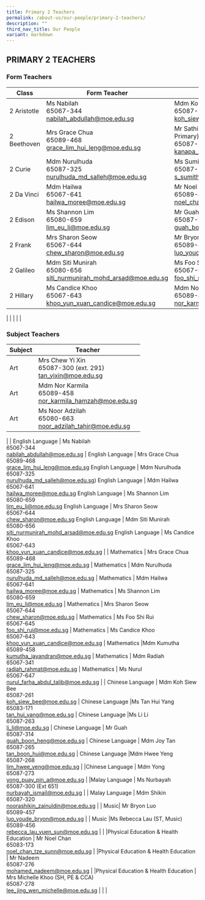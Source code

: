 ```yaml
---
title: Primary 2 Teachers
permalink: /about-us/our-people/primary-2-teachers/
description: ""
third_nav_title: Our People
variant: markdown
---
```

## PRIMARY 2 TEACHERS

### Form Teachers

| Class | Form Teacher | Form Teacher |
|---|---|---|
| 2 Aristotle |Ms Nabilah<br>65067-344<br>[nabilah\_abdullah@moe.edu.sg](mailto:nabilah\_abdullah@moe.edu.sg)| Mdm Koh Siew Bee<br>65087-261<br>[koh\_siew\_bee@moe.edu.sg](mailto:koh\_siew\_bee@moe.edu.sg)|
| 2 Beethoven | Mrs Grace Chua<br>65089-468<br>[grace\_lim\_hui\_leng@moe.edu.sg](mailto:grace\_lim\_hui\_leng@moe.edu.sg)| Mr Sathis Kumar (YH, Lower Primary)<br>65087-311<br>[kanapa\_sathis\_kumar@moe.edu.sg](mailto:kanapa\_sathis\_kumar@moe.edu.sg)|
| 2 Curie | Mdm Nurulhuda<br>65087-325<br>[nurulhuda\_md\_salleh@moe.edu.sg](mailto:nurulhuda\_md\_salleh@moe.edu.sg)|Ms Sumitha<br>65087-315<br>[s\_sumitha@moe.edu.sg](mailto:s\_sumitha@moe.edu.sg)|
| 2 Da Vinci |Mdm Hailwa<br>65067-641<br>[hailwa\_moree@moe.edu.sg](mailto:hailwa\_moree@moe.edu.sg)| Mr Noel Chan<br>65089-459<br>[noel\_chan\_tze\_sunn@moe.edu.sg](mailto:noel\_chan\_tze\_sunn@moe.edu.sg)|
| 2 Edison |Ms Shannon Lim<br>65080-659<br>[lim\_eu\_li@moe.edu.sg](mailto:lim\_eu\_li@moe.edu.sg)| Mr Guah <br>65087-314<br>[guah\_boon\_heng@moe.edu.sg](mailto:guah\_boon\_heng@moe.edu.sg)|
| 2 Frank |Mrs Sharon Seow<br>65067-644<br>[chew\_sharon@moe.edu.sg](mailto:chew\_sharon@moe.edu.sg)| Mr Bryon Luo<br>65089-457<br>[luo\_youde\_bryon@moe.edu.sg](mailto:luo\_youde\_bryon@moe.edu.sg)|
| 2 Galileo | Mdm Siti Munirah<br>65080-656<br>[siti\_nurmunirah\_mohd\_arsad@moe.edu.sg](mailto:siti\_nurmunirah\_mohd\_arsad@moe.edu.sg)| Ms Foo Shi Rui<br>65067-645<br>[foo\_shi\_rui@moe.edu.sg](mailto:foo\_shi\_rui@moe.edu.sg)|
| 2 Hillary | Ms Candice Khoo<br>65067-643<br>[khoo\_yun\_xuan\_candice@moe.edu.sg](mailto:khoo\_yun\_xuan\_candice@moe.edu.sg)| Mdm Nor Karmila<br>65089-458<br>[nor\_karmila\_hamzah@moe.edu.sg](mailto:nor\_karmila\_hamzah@moe.edu.sg)|
|
| | | |

### Subject Teachers

| Subject | Teacher |
|---|---|
| Art | Mrs Chew Yi Xin<br>65087-300 (ext. 291)<br>[tan\_yixin@moe.edu.sg](mailto:tan\_yixin@moe.edu.sg) |
Art |Mdm Nor Karmila<br>65089-458<br>[nor\_karmila\_hamzah@moe.edu.sg](mailto:nor\_karmila\_hamzah@moe.edu.sg)
Art | Ms Noor Adzilah<br>65080-663<br>[noor\_adzilah\_tahir@moe.edu.sg](mailto:noor\_adzilah\_tahir@moe.edu.sg)
|
| English Language | Ms Nabilah<br>65067-344<br>[nabilah\_abdullah@moe.edu.sg](mailto:nabilah\_abdullah@moe.edu.sg) |
English Language | Mrs Grace Chua<br>65089-468<br>[grace\_lim\_hui\_leng@moe.edu.sg](mailto:grace\_lim\_hui\_leng@moe.edu.sg)
English Language | Mdm Nurulhuda<br>65087-325<br>[nurulhuda\_md\_salleh@moe.edu.sg](mailto:nurulhuda\_md\_salleh@moe.edu.sg))
English Language | Mdm Hailwa<br>65067-641<br>[hailwa\_moree@moe.edu.sg](mailto:hailwa_moree@moe.edu.sg)
English Language | Ms Shannon Lim<br>65080-659<br>[lim\_eu\_li@moe.edu.sg](mailto:lim\_eu\_li@moe.edu.sg)
English Language | Mrs Sharon Seow<br>65067-644<br>[chew\_sharon@moe.edu.sg](mailto:chew\_sharon@moe.edu.sg)
English Language | Mdm Siti Munirah<br>65080-656<br>[siti\_nurmunirah\_mohd\_arsad@moe.edu.sg](mailto:siti\_nurmunirah\_mohd\_arsad@moe.edu.sg)
English Language | Ms Candice Khoo<br>65067-643<br>[khoo\_yun\_xuan\_candice@moe.edu.sg](mailto:khoo\_yun\_xuan\_candice@moe.edu.sg)
|
| Mathematics | Mrs Grace Chua<br>65089-468<br>[grace\_lim\_hui\_leng@moe.edu.sg](mailto:grace\_lim\_hui\_leng@moe.edu.sg) |
 Mathematics | Mdm Nurulhuda<br>65087-325<br>[nurulhuda\_md\_salleh@moe.edu.sg](mailto:nurulhuda\_md\_salleh@moe.edu.sg) |
  Mathematics | Mdm Hailwa<br>65067-641<br>[hailwa\_moree@moe.edu.sg](mailto:hailwa_moree@moe.edu.sg) |
 Mathematics | Ms Shannon Lim<br>65080-659<br>[lim\_eu\_li@moe.edu.sg](mailto:lim\_eu\_li@moe.edu.sg) |
  Mathematics | Mrs Sharon Seow<br>65067-644<br>[chew\_sharon@moe.edu.sg](mailto:chew\_sharon@moe.edu.sg) |
 Mathematics | Ms Foo Shi Rui<br>65067-645<br>[foo\_shi\_rui@moe.edu.sg](mailto:foo\_shi\_rui@moe.edu.sg) |
  Mathematics | Ms Candice Khoo<br>65067-643<br>[khoo\_yun\_xuan\_candice@moe.edu.sg](mailto:khoo\_yun\_xuan\_candice@moe.edu.sg) |
 Mathematics |Mdm Kumutha<br>65089-458<br>[kumutha\_jayandran@moe.edu.sg](mailto:kumutha\_jayandran@moe.edu.sg) |
 Mathematics | Mdm Radiah<br>65067-341<br>[radiah\_rahmat@moe.edu.sg](mailto:radiah\_rahmat@moe.edu.sg) |
 Mathematics | Ms Nurul<br>65067-647<br>[nurul\_farha\_abdul\_talib@moe.edu.sg](mailto:nurul\_farha\_abdul\_talib@moe.edu.sg)
|
| Chinese Language | Mdm Koh Siew Bee<br>65087-261<br>[koh\_siew\_bee@moe.edu.sg](mailto:koh\_siew\_bee@moe.edu.sg) |
Chinese Language |Ms Tan Hui Yang<br>65083-171<br>[tan\_hui\_yang@moe.edu.sg](mailto:tan\_hui\_yang@moe.edu.sg) |
Chinese Language |Ms Li Li<br>65087-263<br>[li\_li@moe.edu.sg](mailto:li\_li@moe.edu.sg) |
Chinese Language | Mr Guah <br>65087-314<br>[guah\_boon\_heng@moe.edu.sg](mailto:guah\_boon\_heng@moe.edu.sg) |
Chinese Language | Mdm Joy Tan<br>65087-265<br>[tan\_boon\_hui@moe.edu.sg](mailto:tan\_boon\_hui@moe.edu.sg) |
Chinese Language |Mdm Hwee Yeng<br>65087-268<br>[lim\_hwee\_yeng@moe.edu.sg](mailto:lim\_hwee\_yeng@moe.edu.sg) |
|Chinese Language | Mdm Yong<br>65087-273<br>[yong\_puay\_pin\_a@moe.edu.sg](mailto:yong\_puay\_pin\_a@moe.edu.sg)
|
|Malay Language | Ms Nurbayah<br>65087-300 (Ext 651)<br>[nurbayah\_ismail@moe.edu.sg](mailto:nurbayah\_ismail@moe.edu.sg) |
| Malay Language  | Mdm Shikin<br>65087-320<br>[noorashikin\_zainuldin@moe.edu.sg](mailto:noorashikin\_zainuldin@moe.edu.sg) 
|
| Music| Mr Bryon Luo <br>65089-457<br>[luo\_youde\_bryon@moe.edu.sg](mailto:luo\_youde\_bryon@moe.edu.sg) |
| Music |Ms Rebecca Lau (ST, Music)<br>65089-456<br>[rebecca\_lau\_yuen\_sun@moe.edu.sg](mailto:rebecca\_lau\_yuen\_sun@moe.edu.sg) |
|
|Physical Education &amp; Health Education | Mr Noel Chan<br>65083-173<br>[noel\_chan\_tze\_sunn@moe.edu.sg](mailto:noel\_chan\_tze\_sunn@moe.edu.sg) |
|Physical Education &amp; Health Education | Mr Nadeem<br>65087-276<br>[mohamed\_nadeem@moe.edu.sg](mailto:mohamed\_nadeem@moe.edu.sg) |
|Physical Education &amp; Health Education | Mrs Michelle Khoo (SH, PE &amp; CCA)<br>65087-278<br>[lee\_jing\_wen\_michelle@moe.edu.sg](mailto:lee\_jing\_wen\_michelle@moe.edu.sg) |
| |